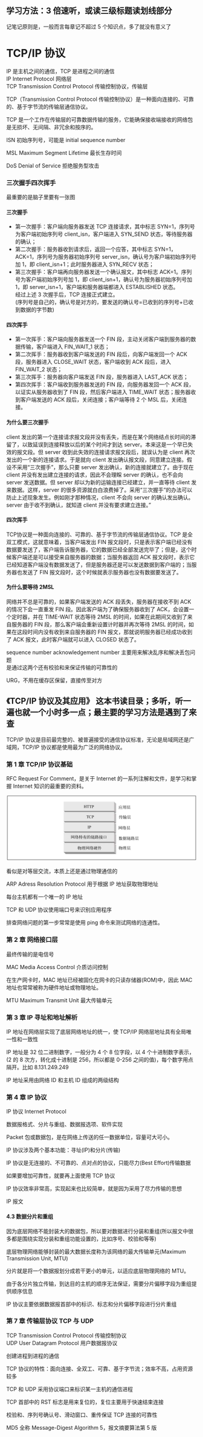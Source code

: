 
## 学习方法：3 倍速听，或读三级标题读划线部分  

记笔记原则是，一般而言每章记不超过 5 个知识点，多了就没有意义了  

# TCP/IP 协议  

IP 是主机之间的通信，TCP 是进程之间的通信  
IP Internet Protocol 网络层  
TCP Transmission Control Protocol 传输控制协议，传输层  

TCP（Transmission Control Protocol 传输控制协议）是一种面向连接的、可靠的、基于字节流的传输层通信协议。  

TCP 是一个工作在传输层的可靠数据传输的服务，它能确保接收端接收的网络包是无损坏、无间隔、非冗余和按序的。  

ISN 初始序列号，可能是 initial sequence number  

MSL Maximum Segment Lifetime 最长生存时间  

DoS Denial of Service 拒绝服务型攻击  

### 三次握手四次挥手 
最重要的是脑子里要有一张图  
#### 三次握手
* 第一次握手：客户端向服务器发送 TCP 连接请求，其中标志 SYN=1，序列号为客户端初始序列号 client_isn，客户端进入 SYN_SEND 状态，等待服务器的确认；  
* 第二次握手：服务器收到请求后，返回一个应答，其中标志 SYN=1，ACK=1，序列号为服务器初始序列号 server_isn，确认号为客户端初始序列号加 1，即 client_isn+1；此时服务器进入 SYN_RECV 状态；  
* 第三次握手：客户端再向服务器发送一个确认报文，其中标志 ACK=1。序列号为客户端初始序列号加 1，即 client_isn+1，确认号为服务器初始序列号加 1，即 server_isn+1，客户端和服务器端都进入 ESTABLISHED 状态。  
经过上述 3 次握手后，TCP 连接正式建立。  
(序列号是自己的，确认号是对方的，要发送的确认号=已收到的序列号+已收到数据的字节数)  

#### 四次挥手
* 第一次挥手：客户端向服务器发送一个 FIN 段，主动关闭客户端到服务器的数据传输，客户端进入 FIN_WAIT_1 状态；  
* 第二次挥手：服务器收到客户端发送的 FIN 段后，向客户端发回一个 ACK 段，服务器进入 CLOSE_WAIT 状态，客户端收到 ACK 段后，进入 FIN_WAIT_2 状态；  
* 第三次挥手：服务器向客户端发送 FIN 段，服务器进入 LAST_ACK 状态；  
* 第四次挥手：客户端收到服务器发送的 FIN 段，向服务器发回一个 ACK 段，以证实从服务器收到了 FIN 段，然后客户端进入 TIME_WAIT 状态；服务器收到客户端发送的 ACK 段后，关闭连接；客户端等待 2 个 MSL 后，关闭连接。  


#### 为什么要三次握手
client 发出的第一个连接请求报文段并没有丢失，而是在某个网络结点长时间的滞留了，以致延误到连接释放以后的某个时间才到达 server。本来这是一个早已失效的报文段。但 server 收到此失效的连接请求报文段后，就误认为是 client 再次发出的一个新的连接请求。于是就向 client 发出确认报文段，同意建立连接。假设不采用“三次握手”，那么只要 server 发出确认，新的连接就建立了。由于现在 client 并没有发出建立连接的请求，因此不会理睬 server 的确认，也不会向 server 发送数据。但 server 却以为新的运输连接已经建立，并一直等待 client 发来数据。这样，server 的很多资源就白白浪费掉了。采用“三次握手”的办法可以防止上述现象发生。例如刚才那种情况，client 不会向 server 的确认发出确认。server 由于收不到确认，就知道 client 并没有要求建立连接。”


#### 四次挥手  

TCP协议是一种面向连接的、可靠的、基于字节流的传输层通信协议。TCP 是全双工模式，这就意味着，当客户端发出 FIN 报文段时，只是表示客户端已经没有数据要发送了，客户端告诉服务器，它的数据已经全部发送完毕了；但是，这个时候客户端还是可以接受来自服务器的数据；当服务器返回 ACK 报文段时，表示它已经知道客户端没有数据发送了，但是服务器还是可以发送数据到客户端的；当服务器也发送了 FIN 报文段时，这个时候就表示服务器也没有数据要发送了。  


#### 为什么要等待 2MSL  
网络并不总是可靠的，如果客户端发送的 ACK 段丢失，服务器在接收不到 ACK 的情况下会一直重发 FIN 段。因此客户端为了确保服务器收到了 ACK，会设置一个定时器，并在 TIME-WAIT 状态等待 2MSL 的时间，如果在此期间又收到了来自服务器的 FIN 段，那么客户端会重新设置计时器并再次等待 2MSL 的时间，如果在这段时间内没有收到来自服务器的 FIN 报文，那就说明服务器已经成功收到了 ACK 报文，此时客户端就可以进入 CLOSED 状态了。  



sequence number acknowledgement number 主要用来解决乱序和解决丢包问题  
是通过这两个还有校验和来保证传输的可靠性的  

URG，不用在缓存区保留，直接传至对方  


## 《TCP/IP 协议及其应用》  这本书读目录；多听，听一遍也就一个小时多一点；最主要的学习方法是遇到了来查  

TCP/IP 协议是目前最完整的、被普遍接受的通信协议标准，无论是局域网还是广域网，TCP/IP 协议都是使用最为广泛的网络协议。  

### 第 1 章 TCP/IP 协议基础  

RFC Request For Comment，是关于 Internet 的一系列注解和文件，是学习和掌握 Internet 知识的最重要的资料。  

![OSI](https://github.com/yananma/python_web/blob/main/%E4%B8%8D%E5%B8%B8%E7%94%A8/img/OSI%E6%A8%A1%E5%9E%8B.jpg)

看似是对等层交流，本质上还是通过物理通信的  

ARP Adress Resolution Protocol 用于根据 IP 地址获取物理地址  

每台主机都有一个唯一的 IP 地址  

TCP 和 UDP 协议使用端口号来识别应用程序  

排查网络问题的第一步常常是使用 ping 命令来测试网络的连通性。  



### 第 2 章 网络接口层 
最终传输的是电信号  

MAC Media Access Control 介质访问控制  

在生产网卡时，MAC 地址已经被固化在网卡的只读存储器(ROM)中，因此 MAC 地址也常常被称为硬件地址或物理地址。  

MTU Maximum Transmit Unit 最大传输单元  


### 第 3 章 IP 寻址和地址解析

IP 地址在网络层实现了底层网络地址的统一，使 TCP/IP 网络层地址具有全局唯一性和一致性  

IP 地址是 32 位二进制数字，一般分为 4 个 8 位字段，以 4 个十进制数字表示，(2 的 8 次方，转化成十进制是 256，所以都是 0-256 之间的值)，每个数字用点隔开。比如 8.131.249.249  

IP 地址采用由网络 ID 和主机 ID 组成的两级结构  



### 第 4 章 IP 协议  

IP 协议 Internet Protocol  

数据报格式、分片与重组、数据报选项、软件实现  

Packet 包或数据包，是在网络上传送的任一数据单位，容量可大可小。  

IP 协议涉及两个基本功能：寻址(IP)和分片(传输)  

IP 协议是无连接的、不可靠的、点对点的协议，只能尽力(Best Effort)传输数据  

如果要增加可靠性，就要再上面使用 TCP 协议  

IP 协议效率非常高，实现起来也比较简单，就是因为采用了尽力传输的思想  

IP 报文  

#### 4.3 数据分片和重组  
因为底层网络不能封装大的数据包，所以要对数据进行分装和重组(所以报文中很多都是围绕实现分装和重组功能设置的，比如序号、校验和等等)  

底层物理网络能够封装的最大数据长度称为该网络的最大传输单元(Maximum Transmission Unit, MTU)  

分片就是将一个数据报划分成若干更小的单元，以适应底层物理网络的 MTU。  

由于各分片独立传输，到达目的主机的顺序无法保证，需要分片偏移字段为重组提供顺序信息  

IP 协议主要依据数据报首部中的标识、标志和分片偏移字段进行分片重组  


### 第 7 章 传输层协议 TCP 与 UDP  

TCP Transmission Control Protocol 传输控制协议  
UDP User Datagram Protocol 用户数据报协议  

创建进程到进程的通信  

TCP 协议的特性：面向连接、全双工、可靠、基于字节流；效率不高，占用资源较多  

TCP 和 UDP 采用协议端口来标识某一主机的通信进程  

TCP 首部中的 RST 标志是用来复位的，复位主要用于快速结束连接  

校验和、序列号确认号、滑动窗口、重传保证 TCP 连接的可靠性  


MD5 全称 Message-Digest Algorithm 5，报文摘要算法第 5 版  




